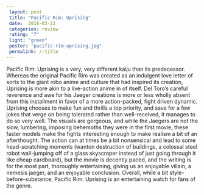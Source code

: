 ```yaml
---
 layout: post
 title: "Pacific Rim: Uprising"
 date:  2018-03-22
 categories: review
 rating: "7"
 light: "green"
 poster: "pacific-rim-uprising.jpg"
 permalink: /:title
---
```



Pacific Rim: Uprising is a very, very different kaiju than its predecessor. Whereas the original Pacific Rim was created as an indulgent love letter of sorts to the giant robo anime and culture that had inspired its creation, Uprising is more akin to a live-action anime in of itself. Del Toro’s careful reverence and awe for his Jaeger creations is more or less wholly absent from this installment in favor of a more action-packed, fight driven dynamic. Uprising chooses to make fun and thrills a top priority, and save for a few jokes that verge on being tolerated rather than well-received, it manages to do so very well. The visuals are gorgeous, and while the Jaegers are not the slow, lumbering, imposing behemoths they were in the first movie, these faster models make the fights interesting enough to make realism a bit of an afterthought. The action can at times be a bit nonsensical and lead to some head-scratching moments (wanton destruction of buildings, a colossal steel robot wall-jumping off of a glass skyscraper instead of just going through it like cheap cardboard), but the movie is decently paced, and the writing is for the most part, thoroughly entertaining, giving us an enjoyable villain, a nemesis jaeger, and an enjoyable conclusion. Overall, while a bit style-before-substance, Pacific Rim: Uprising is an entertaining watch for fans of the genre.

